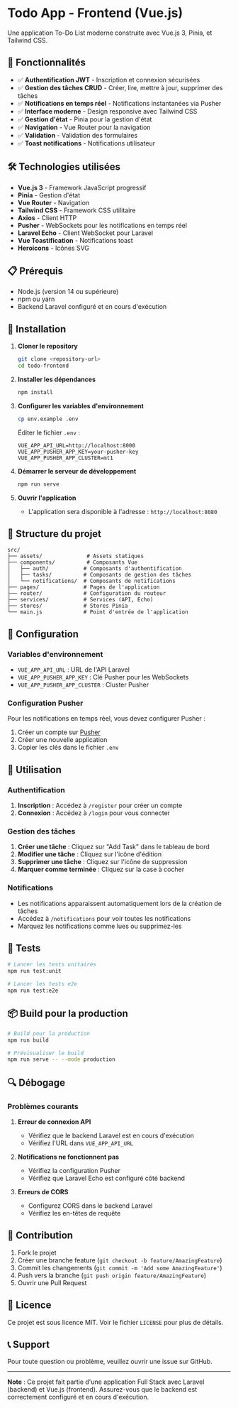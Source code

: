 # Todo App - Frontend (Vue.js)

Une application To-Do List moderne construite avec Vue.js 3, Pinia, et Tailwind CSS.

## 🚀 Fonctionnalités

- ✅ **Authentification JWT** - Inscription et connexion sécurisées
- ✅ **Gestion des tâches CRUD** - Créer, lire, mettre à jour, supprimer des tâches
- ✅ **Notifications en temps réel** - Notifications instantanées via Pusher
- ✅ **Interface moderne** - Design responsive avec Tailwind CSS
- ✅ **Gestion d'état** - Pinia pour la gestion d'état
- ✅ **Navigation** - Vue Router pour la navigation
- ✅ **Validation** - Validation des formulaires
- ✅ **Toast notifications** - Notifications utilisateur

## 🛠️ Technologies utilisées

- **Vue.js 3** - Framework JavaScript progressif
- **Pinia** - Gestion d'état
- **Vue Router** - Navigation
- **Tailwind CSS** - Framework CSS utilitaire
- **Axios** - Client HTTP
- **Pusher** - WebSockets pour les notifications en temps réel
- **Laravel Echo** - Client WebSocket pour Laravel
- **Vue Toastification** - Notifications toast
- **Heroicons** - Icônes SVG

## 📋 Prérequis

- Node.js (version 14 ou supérieure)
- npm ou yarn
- Backend Laravel configuré et en cours d'exécution

## 🚀 Installation

1. **Cloner le repository**
   ```bash
   git clone <repository-url>
   cd todo-frontend
   ```

2. **Installer les dépendances**
   ```bash
   npm install
   ```

3. **Configurer les variables d'environnement**
   ```bash
   cp env.example .env
   ```
   
   Éditer le fichier `.env` :
   ```env
   VUE_APP_API_URL=http://localhost:8000
   VUE_APP_PUSHER_APP_KEY=your-pusher-key
   VUE_APP_PUSHER_APP_CLUSTER=mt1
   ```

4. **Démarrer le serveur de développement**
   ```bash
   npm run serve
   ```

5. **Ouvrir l'application**
   - L'application sera disponible à l'adresse : `http://localhost:8080`

## 📁 Structure du projet

```
src/
├── assets/              # Assets statiques
├── components/          # Composants Vue
│   ├── auth/           # Composants d'authentification
│   ├── tasks/          # Composants de gestion des tâches
│   └── notifications/  # Composants de notifications
├── pages/              # Pages de l'application
├── router/             # Configuration du routeur
├── services/           # Services (API, Echo)
├── stores/             # Stores Pinia
└── main.js             # Point d'entrée de l'application
```

## 🔧 Configuration

### Variables d'environnement

- `VUE_APP_API_URL` : URL de l'API Laravel
- `VUE_APP_PUSHER_APP_KEY` : Clé Pusher pour les WebSockets
- `VUE_APP_PUSHER_APP_CLUSTER` : Cluster Pusher

### Configuration Pusher

Pour les notifications en temps réel, vous devez configurer Pusher :

1. Créer un compte sur [Pusher](https://pusher.com)
2. Créer une nouvelle application
3. Copier les clés dans le fichier `.env`

## 🎯 Utilisation

### Authentification

1. **Inscription** : Accédez à `/register` pour créer un compte
2. **Connexion** : Accédez à `/login` pour vous connecter

### Gestion des tâches

1. **Créer une tâche** : Cliquez sur "Add Task" dans le tableau de bord
2. **Modifier une tâche** : Cliquez sur l'icône d'édition
3. **Supprimer une tâche** : Cliquez sur l'icône de suppression
4. **Marquer comme terminée** : Cliquez sur la case à cocher

### Notifications

- Les notifications apparaissent automatiquement lors de la création de tâches
- Accédez à `/notifications` pour voir toutes les notifications
- Marquez les notifications comme lues ou supprimez-les

## 🧪 Tests

```bash
# Lancer les tests unitaires
npm run test:unit

# Lancer les tests e2e
npm run test:e2e
```

## 📦 Build pour la production

```bash
# Build pour la production
npm run build

# Prévisualiser le build
npm run serve -- --mode production
```

## 🔍 Débogage

### Problèmes courants

1. **Erreur de connexion API**
   - Vérifiez que le backend Laravel est en cours d'exécution
   - Vérifiez l'URL dans `VUE_APP_API_URL`

2. **Notifications ne fonctionnent pas**
   - Vérifiez la configuration Pusher
   - Vérifiez que Laravel Echo est configuré côté backend

3. **Erreurs de CORS**
   - Configurez CORS dans le backend Laravel
   - Vérifiez les en-têtes de requête

## 🤝 Contribution

1. Fork le projet
2. Créer une branche feature (`git checkout -b feature/AmazingFeature`)
3. Commit les changements (`git commit -m 'Add some AmazingFeature'`)
4. Push vers la branche (`git push origin feature/AmazingFeature`)
5. Ouvrir une Pull Request

## 📄 Licence

Ce projet est sous licence MIT. Voir le fichier `LICENSE` pour plus de détails.

## 📞 Support

Pour toute question ou problème, veuillez ouvrir une issue sur GitHub.

---

**Note** : Ce projet fait partie d'une application Full Stack avec Laravel (backend) et Vue.js (frontend). Assurez-vous que le backend est correctement configuré et en cours d'exécution.

